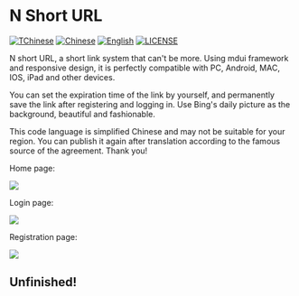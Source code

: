 # N Short URL
[![TChinese](https://img.shields.io/badge/Simplified-Chinese-yellowgreen)](https://github.com/heikejizhk666/N-Short-URL/blob/main/README.md)
[![Chinese](https://img.shields.io/badge/Traditional-Chinese-orange)](https://github.com/heikejizhk666/N-Short-URL/blob/main/README.zh-tw.md)
[![English](https://img.shields.io/badge/-English-blue)](https://github.com/heikejizhk666/N-Short-URL/blob/main/README.en.md)
[![LICENSE](https://img.shields.io/badge/license-Apache--2.0-green)](https://github.com/heikejizhk666/N-Short-URL/blob/main/LICENSE)

N short URL, a short link system that can't be more. Using mdui framework and responsive design, it is perfectly compatible with PC, Android, MAC, IOS, iPad and other devices.

You can set the expiration time of the link by yourself, and permanently save the link after registering and logging in. Use Bing's daily picture as the background, beautiful and fashionable.

This code language is simplified Chinese and may not be suitable for your region. You can publish it again after translation according to the famous source of the agreement. Thank you!

Home page:

![](https://public.sourcegcdn.com/heikeji/wp-uploads/2022/04/5ef1a6de1dccdc7ba414bbc81465606d.png)

Login page:

![](https://public.sourcegcdn.com/heikeji/wp-uploads/2022/04/5acf2d1d8d32067074d26aab2e79cda4.png)

Registration page:

![](https://public.sourcegcdn.com/heikeji/wp-uploads/2022/04/397f575537d2a8c309929cd9c2c2a2aa.png)

## Unfinished!
